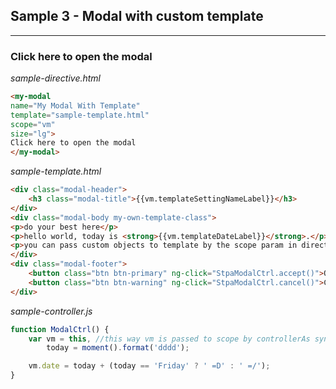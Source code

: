 ## Sample 3 - Modal with custom template
----------------------------------------

<h3>
    <my-modal
    name="My Modal With Template"
    template="sample-template.html"
    scope="vm"
    size="lg">                     
    Click here to open the modal
    </my-modal>
</h3>

*sample-directive.html*
```html
<my-modal
name="My Modal With Template"
template="sample-template.html"
scope="vm"
size="lg">                     
Click here to open the modal
</my-modal>
```

*sample-template.html*
```html
<div class="modal-header">
    <h3 class="modal-title">{{vm.templateSettingNameLabel}}</h3>
</div>
<div class="modal-body my-own-template-class">
<p>do your best here</p>
<p>hello world, today is <strong>{{vm.templateDateLabel}}</strong>.</p>
<p>you can pass custom objects to template by the scope param in directive</p>
</div>
<div class="modal-footer">
    <button class="btn btn-primary" ng-click="StpaModalCtrl.accept()">OK</button>
    <button class="btn btn-warning" ng-click="StpaModalCtrl.cancel()">Cancel</button>
</div>
```

*sample-controller.js*
```js
function ModalCtrl() {
    var vm = this, //this way vm is passed to scope by controllerAs syntax with no using of $scope
        today = moment().format('dddd');

    vm.date = today + (today == 'Friday' ? ' =D' : ' =/');
}
```